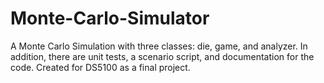 # Monte-Carlo-Simulator
A Monte Carlo Simulation with three classes: die, game, and analyzer. In addition, there are unit tests, a scenario script, and documentation for the code. Created for DS5100 as a final project. 
